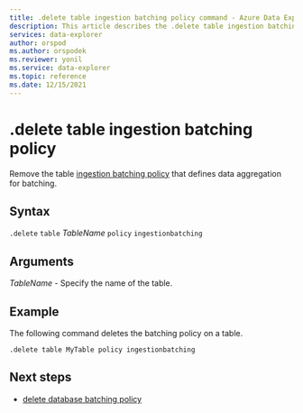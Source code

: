 ```yaml
---
title: .delete table ingestion batching policy command - Azure Data Explorer
description: This article describes the .delete table ingestion batching policy command in Azure Data Explorer.
services: data-explorer
author: orspod
ms.author: orspodek
ms.reviewer: yonil
ms.service: data-explorer
ms.topic: reference
ms.date: 12/15/2021
---
```

# .delete table ingestion batching policy

Remove the table [ingestion batching policy](batchingpolicy.md) that defines data aggregation for batching.

## Syntax

`.delete` `table` *TableName* `policy` `ingestionbatching`

## Arguments

*TableName* - Specify the name of the table.

## Example

The following command deletes the batching policy on a table.

```kusto
.delete table MyTable policy ingestionbatching
```

## Next steps

* [delete database batching policy](delete-database-ingestion-batching-policy.md)
